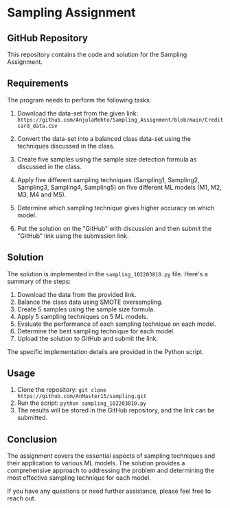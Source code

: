 # Sampling Assignment

## GitHub Repository

This repository contains the code and solution for the Sampling Assignment.

## Requirements

The program needs to perform the following tasks:

1. Download the data-set from the given link:
   `https://github.com/AnjulaMehto/Sampling_Assignment/blob/main/Creditcard_data.csv`

2. Convert the data-set into a balanced class data-set using the techniques discussed in the class.

3. Create five samples using the sample size detection formula as discussed in the class.

4. Apply five different sampling techniques (Sampling1, Sampling2, Sampling3, Sampling4, Sampling5) on five different ML models (M1, M2, M3, M4 and M5).

5. Determine which sampling technique gives higher accuracy on which model.

6. Put the solution on the "GitHub" with discussion and then submit the "GitHub" link using the submission link.

## Solution

The solution is implemented in the `sampling_102203810.py` file. Here's a summary of the steps:

1. Download the data from the provided link.
2. Balance the class data using SMOTE oversampling.
3. Create 5 samples using the sample size formula.
4. Apply 5 sampling techniques on 5 ML models.
5. Evaluate the performance of each sampling technique on each model.
6. Determine the best sampling technique for each model.
7. Upload the solution to GitHub and submit the link.

The specific implementation details are provided in the Python script.

## Usage

1. Clone the repository: `git clone https://github.com/AnMaster15/sampling.git`
3. Run the script: `python sampling_102203810.py`
4. The results will be stored in the GitHub repository, and the link can be submitted.

## Conclusion

The assignment covers the essential aspects of sampling techniques and their application to various ML models. The solution provides a comprehensive approach to addressing the problem and determining the most effective sampling technique for each model.

If you have any questions or need further assistance, please feel free to reach out.
